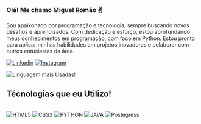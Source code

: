 ### Olá! Me chamo Miguel Romão ✌️
Sou apaixonado por programação e tecnologia, sempre buscando novos desafios e aprendizados. Com dedicação e esforço, estou aprofundando meus conhecimentos em programação, com foco em Python. Estou pronto para aplicar minhas habilidades em projetos inovadores e colaborar com outros entusiastas da área.

[![Linkedin](https://img.shields.io/badge/LinkedIn-0077B5?style=for-the-badge&logo=linkedin&logoColor=white)](https://www.linkedin.com/in/miguel-rom%C3%A3o-6055812bb/)
[![Instagram](https://img.shields.io/badge/Instagram-E4405F?style=for-the-badge&logo=instagram&logoColor=white)](https://www.instagram.com/m.iromao/)


[![Linguagem mais Usadas!](https://github-readme-stats.vercel.app/api/top-langs/?username=romaomiguel)](https://github.com/romaomiguel/github-readme-stats)

## Técnologias que eu Utilizo!

<div display="inline-block"><br/>
   <img aligm="center"alt="HTML5" src="https://img.shields.io/badge/HTML5-E34F26?style=for-the-badge&logo=html5&logoColor=white"> 
   <img aligm="center"alt="CSS3" src="https://img.shields.io/badge/CSS3-1572B6?style=for-the-badge&logo=css3&logoColor=white">
   <img aligm="center"alt="PYTHON" src="https://img.shields.io/badge/Python-14354C?style=for-the-badge&logo=python&logoColor=white">
   <img aligm="center"alt="JAVA" src="https://img.shields.io/badge/Java-ED8B00?style=for-the-badge&logo=openjdk&logoColor=white">
   <img aligm="center"alt="Postegress" src="https://img.shields.io/badge/PostgreSQL-316192?style=for-the-badge&logo=postgresql&logoColor=white">
</div>
